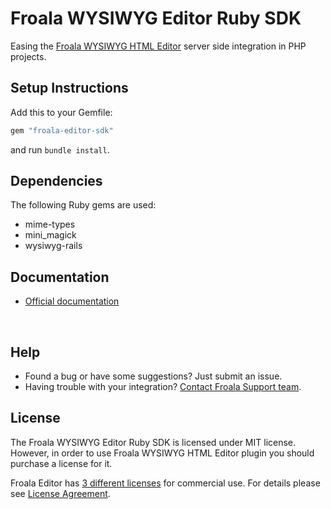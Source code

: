 # Froala WYSIWYG Editor Ruby SDK

Easing the [Froala WYSIWYG HTML Editor](https://github.com/froala/wysiwyg-editor) server side integration in PHP projects.



## Setup Instructions

Add this to your Gemfile:

```ruby
gem "froala-editor-sdk"
```

and run `bundle install`.



## Dependencies

The following Ruby gems are used:

- mime-types
- mini_magick
- wysiwyg-rails



## Documentation

- [Official documentation](https://www.froala.com/wysiwyg-editor/docs/sdks/php)

  ​

## Help

- Found a bug or have some suggestions? Just submit an issue.
- Having trouble with your integration? [Contact Froala Support team](http://froala.dev/wysiwyg-editor/contact).



## License

The Froala WYSIWYG Editor Ruby SDK is licensed under MIT license. However, in order to use Froala WYSIWYG HTML Editor plugin you should purchase a license for it.

Froala Editor has [3 different licenses](http://froala.com/wysiwyg-editor/pricing) for commercial use. For details please see [License Agreement](http://froala.com/wysiwyg-editor/terms).